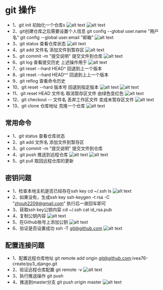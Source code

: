 # git 操作
* 1、git init 初始化一个仓库s
![alt text](截图文件/image-27.png)
![alt text](截图文件/image-28.png)
* 2、git创建仓库之后需要设置个人信息
git config --global user.name "用户名"
git config --global user.email "邮箱"
![alt text](截图文件/image-29.png)
* 3、git status 查看仓库状态
![alt text](截图文件/image-30.png)
* 4、git add 文件名 添加文件到暂存区
![alt text](截图文件/image-31.png)
* 5、git commit -m "提交说明" 提交文件到仓库
![alt text](截图文件/image-32.png)
* 6、git log 查看提交历史  上述操作用于
![alt text](截图文件/image-33.png)
* 7、git reset --hard HEAD^ 回退到上一个版本
* 8、git reset --hard HEAD^^ 回退到上上一个版本
* 9、git reflog 查看命令历史
* 10、git reset --hard 版本号 回退到指定版本
![alt text](截图文件/image-35.png)
![alt text](截图文件/image-34.png)
* 11、git reset HEAD 文件名 取消暂存区文件 由绿色变红色
![alt text](截图文件/image-36.png)
* 12、git checkout -- 文件名 丢弃工作区文件 变成未暂存区文件
![alt text](截图文件/image-37.png)
* 13、git clone 仓库地址 克隆一个仓库
![alt text](截图文件/image-38.png)
## 常用命令
* 1、git status 查看仓库状态
* 2、git add 文件名 添加文件到暂存区
* 3、git commit -m "提交说明" 提交文件到仓库
* 4、git push 推送到远程仓库
![alt text](截图文件/image-39.png)
![alt text](截图文件/image-40.png)
* 5、git pull 取回远程仓库的更新
## 密钥问题
* 1、检查本地主机是否已经存在ssh key
cd ~/.ssh
ls
![alt text](截图文件/image-60.png)
* 2、如果没有，生成ssh key
ssh-keygen -t rsa -C "zhouh2209@gmail.com"
执行后一直回车即可
* 3、获取ssh key公钥内容
cd ~/.ssh
cat id_rsa.pub
* 4、复制公钥内容
![alt text](截图文件/image-61.png)
* 5、在Github账号上添加公钥
![alt text](截图文件/image-62.png)
* 6、验证是否设置成功
ssh -T git@github.com
![alt text](截图文件/image-63.png)
## 配置连接问题
* 1、配置远程仓库地址
git remote add origin git@github.com:ivea76-create/py3_django.git
* 2、验证远程仓库配置
git remote -v
![alt text](截图文件/image-64.png)
* 3、执行推送操作
git push 
* 4、推送到master分支
git push origin master
![alt text](截图文件/image-65.png)
